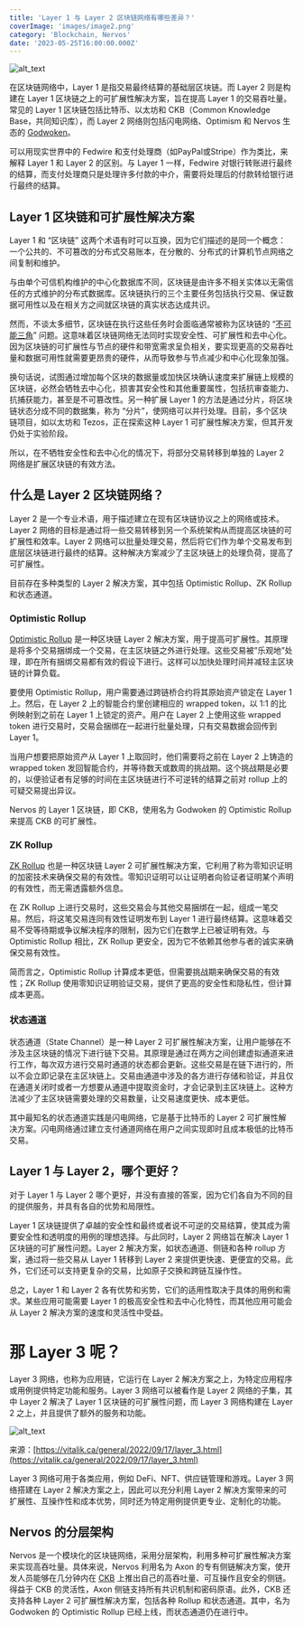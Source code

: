 ```yaml
---
title: 'Layer 1 与 Layer 2 区块链网络有哪些差异？'
coverImage: 'images/image2.png'
category: 'Blockchain, Nervos'
date: '2023-05-25T16:00:00.000Z'
---
```


![alt_text](images/image1.png 'image_tooltip')

在区块链网络中，Layer 1 是指交易最终结算的基础层区块链。而 Layer 2 则是构建在 Layer 1 区块链之上的可扩展性解决方案，旨在提高 Layer 1 的交易吞吐量。常见的 Layer 1 区块链包括比特币、以太坊和 CKB（Common Knowledge Base，共同知识库），而 Layer 2 网络则包括闪电网络、Optimism 和 Nervos 生态的 [Godwoken](https://www.nervos.org/godwoken)。

可以用现实世界中的 Fedwire 和支付处理商（如PayPal或Stripe）作为类比，来解释 Layer 1 和 Layer 2 的区别。与 Layer 1 一样，Fedwire 对银行转账进行最终的结算，而支付处理商只是处理许多付款的中介，需要将处理后的付款转给银行进行最终的结算。

## Layer 1 区块链和可扩展性解决方案

Layer 1 和 “区块链” 这两个术语有时可以互换，因为它们描述的是同一个概念：一个公共的、不可篡改的分布式交易账本，在分散的、分布式的计算机节点网络之间复制和维护。

与由单个可信机构维护的中心化数据库不同，区块链是由许多不相关实体以无需信任的方式维护的分布式数据库。区块链执行的三个主要任务包括执行交易、保证数据可用性以及在相关方之间就区块链的真实状态达成共识。

然而，不谈太多细节，区块链在执行这些任务时会面临通常被称为区块链的 “[不可能三角](https://www.nervos.org/knowledge-base/blockchain_trilemma)” 问题。这意味着区块链网络无法同时实现安全性、可扩展性和去中心化。因为区块链的可扩展性与节点的硬件和带宽需求呈负相关，要实现更高的交易吞吐量和数据可用性就需要更昂贵的硬件，从而导致参与节点减少和中心化现象加强。

换句话说，试图通过增加每个区块的数据量或加快区块确认速度来扩展链上规模的区块链，必然会牺牲去中心化，损害其安全性和其他重要属性，包括抗审查能力、抗捕获能力，甚至是不可篡改性。另一种扩展 Layer 1 的方法是通过分片，将区块链状态分成不同的数据集，称为 “分片”，使网络可以并行处理。目前，多个区块链项目，如以太坊和 Tezos，正在探索这种 Layer 1 可扩展性解决方案，但其开发仍处于实验阶段。

所以，在不牺牲安全性和去中心化的情况下，将部分交易转移到单独的 Layer 2 网络是扩展区块链的有效方法。 

## 什么是 Layer 2 区块链网络？

Layer 2 是一个专业术语，用于描述建立在现有区块链协议之上的网络或技术。Layer 2 网络的目标是通过将一些交易转移到另一个系统架构从而提高区块链的可扩展性和效率。Layer 2 网络可以批量处理交易，然后将它们作为单个交易发布到底层区块链进行最终的结算。这种解决方案减少了主区块链上的处理负荷，提高了可扩展性。

目前存在多种类型的 Layer 2 解决方案，其中包括 Optimistic Rollup、ZK Rollup 和状态通道。

### Optimistic Rollup

[Optimistic Rollup](https://www.nervos.org/knowledge-base/what_are_optimistic_rollups) 是一种区块链 Layer 2 解决方案，用于提高可扩展性。其原理是将多个交易捆绑成一个交易，在主区块链之外进行处理。这些交易被”乐观地”处理，即在所有捆绑交易都有效的假设下进行。这样可以加快处理时间并减轻主区块链的计算负载。

要使用 Optimistic Rollup，用户需要通过跨链桥合约将其原始资产锁定在 Layer 1 上。然后，在 Layer 2 上的智能合约里创建相应的 wrapped token，以 1:1 的比例映射到之前在 Layer 1 上锁定的资产。用户在 Layer 2 上使用这些 wrapped token 进行交易时，交易会捆绑在一起进行批量处理，只有交易数据会回传到 Layer 1。

当用户想要把原始资产从 Layer 1 上取回时，他们需要将之前在 Layer 2 上铸造的 wrapped token 发回智能合约，并等待数天或数周的挑战期。这个挑战期是必要的，以便验证者有足够的时间在主区块链进行不可逆转的结算之前对 rollup 上的可疑交易提出异议。

Nervos 的 Layer 1 区块链，即 CKB，使用名为 Godwoken 的 Optimistic Rollup 来提高 CKB 的可扩展性。

### ZK Rollup

[ZK Rollup](https://www.nervos.org/knowledge-base/zk_rollup_vs_optimistic_rollup) 也是一种区块链 Layer 2 可扩展性解决方案，它利用了称为零知识证明的加密技术来确保交易的有效性。零知识证明可以让证明者向验证者证明某个声明的有效性，而无需透露额外信息。

在 ZK Rollup 上进行交易时，这些交易会与其他交易捆绑在一起，组成一笔交易。然后，将这笔交易连同有效性证明发布到 Layer 1 进行最终结算。这意味着交易不受等待期或争议解决程序的限制，因为它们在数学上已被证明有效。与 Optimistic Rollup 相比，ZK Rollup 更安全，因为它不依赖其他参与者的诚实来确保交易有效性。

简而言之，Optimistic Rollup 计算成本更低，但需要挑战期来确保交易的有效性；ZK Rollup 使用零知识证明验证交易，提供了更高的安全性和隐私性，但计算成本更高。

### 状态通道

状态通道（State Channel）是一种 Layer 2 可扩展性解决方案，让用户能够在不涉及主区块链的情况下进行链下交易。其原理是通过在两方之间创建虚拟通道来进行工作，每次双方进行交易时通道的状态都会更新。这些交易是在链下进行的，所以不会立即记录在主区块链上。交易由通道中涉及的各方进行存储和验证，并且仅在通道关闭时或者一方想要从通道中提取资金时，才会记录到主区块链上。这种方法减少了主区块链需要处理的交易数量，让交易速度更快、成本更低。

其中最知名的状态通道实践是闪电网络，它是基于比特币的 Layer 2 可扩展性解决方案。闪电网络通过建立支付通道网络在用户之间实现即时且成本极低的比特币交易。

## Layer 1 与 Layer 2，哪个更好？

对于 Layer 1 与 Layer 2 哪个更好，并没有直接的答案，因为它们各自为不同的目的提供服务，并具有各自的优势和局限性。

Layer 1 区块链提供了卓越的安全性和最终或者说不可逆的交易结算，使其成为需要安全性和透明度的用例的理想选择。与此同时，Layer 2 网络旨在解决 Layer 1 区块链的可扩展性问题。Layer 2 解决方案，如状态通道、侧链和各种 rollup 方案，通过将一些交易从 Layer 1 转移到 Layer 2 来提供更快速、更便宜的交易。此外，它们还可以支持更复杂的交易，比如原子交换和跨链互操作性。

总之，Layer 1 和 Layer 2 各有优势和劣势，它们的适用性取决于具体的用例和需求。某些应用可能需要 Layer 1 的极高安全性和去中心化特性，而其他应用可能会从 Layer 2 解决方案的速度和灵活性中受益。

# 那 Layer 3 呢？

Layer 3 网络，也称为应用链，它运行在 Layer 2 解决方案之上，为特定应用程序或用例提供特定功能和服务。Layer 3 网络可以被看作是 Layer 2 网络的子集，其中 Layer 2 解决了 Layer 1 区块链的可扩展性问题，而 Layer 3 网络构建在 Layer 2 之上，并且提供了额外的服务和功能。

![alt_text](images/image3.png 'image_tooltip')

来源：[https://vitalik.ca/general/2022/09/17/layer_3.html](https://vitalik.ca/general/2022/09/17/layer_3.html)

Layer 3 网络可用于各类应用，例如 DeFi、NFT、供应链管理和游戏。Layer 3 网络搭建在 Layer 2 解决方案之上，因此可以充分利用 Layer 2 解决方案带来的可扩展性、互操作性和成本优势，同时还为特定用例提供更专业、定制化的功能。

## Nervos 的分层架构

Nervos 是一个模块化的区块链网络，采用分层架构，利用多种可扩展性解决方案来实现高吞吐量。具体来说，Nervos 利用名为 Axon 的专有侧链解决方案，使开发人员能够在几分钟内在 [CKB](https://medium.com/nervosnetwork/nervos-ckb-in-a-nutshell-7a4ac8f99e0e) 上推出自己的高吞吐量、可互操作且安全的侧链。得益于 CKB 的灵活性，Axon 侧链支持所有共识机制和密码原语。此外，CKB 还支持各种 Layer 2 可扩展性解决方案，包括各种 Rollup 和状态通道。其中，名为 Godwoken 的 Optimistic Rollup 已经上线，而状态通道仍在进行中。

